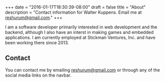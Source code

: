 +++
date = "2016-01-17T18:30:39-08:00"
draft = false
title = "About"
description = "Contact information for Walter Kuppens. Email me at reshurum@gmail.com."
+++

I am a software developer primarily interested in web development and the
backend, although I also have an interst in making games and embedded
applications. I am currently employed at Stickman Ventures, Inc. and have been
working there since 2013.

## Contact

You can contact me by emailing [reshurum@gmail.com](mailto:reshurum@gmail.com)
or through any of the social media links on the navbar.
